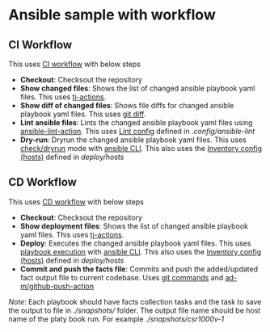 # Ansible sample with workflow

## CI Workflow
This uses [CI workflow](https://github.com/kumvijaya/ansible-samples/blob/main/.github/workflows/ansible-ci.yml) with below steps
- **Checkout**: Checksout the repository
- **Show changed files**: Shows the list of changed ansible playbook yaml files. This uses [tj-actions](https://github.com/tj-actions/changed-files).
- **Show diff of changed files**: Shows file diffs for changed ansible playbook yaml files. This uses [git diff](https://git-scm.com/docs/git-diff).
- **Lint ansible files**: Lints the changed ansible playbook yaml files using [ansible-lint-action](https://github.com/ansible/ansible-lint-action). This uses [Lint config](https://ansible-lint.readthedocs.io/configuring/) defined in *.config/ansible-lint*
- **Dry-run**: Dryrun the changed ansible playbook yaml files. This uses [check/dryrun](https://docs.ansible.com/ansible/latest/playbook_guide/playbooks_checkmode.html#:~:text=In%20check%20mode%2C%20Ansible%20runs,before%2Dand%2Dafter%20comparisons) mode with [ansible CLI](https://docs.ansible.com/ansible/latest/installation_guide/intro_installation.html#installation-guide).
This also uses the [Inventory config (hosts)](https://docs.ansible.com/ansible/latest/inventory_guide/intro_inventory.html) defined in *deploy/hosts*

## CD Workflow
This uses [CD workflow](https://github.com/kumvijaya/ansible-samples/blob/main/.github/workflows/ansible-cd.yml) with below steps
- **Checkout**: Checksout the repository
- **Show deployment files**: Shows the list of changed ansible playbook yaml files. This uses [tj-actions](https://github.com/tj-actions/changed-files).
- **Deploy**: Executes the changed ansible playbook yaml files. This uses [playbook execution](https://docs.ansible.com/ansible/latest/network/getting_started/first_playbook.html#create-and-run-your-first-network-ansible-playbook) with [ansible CLI](https://docs.ansible.com/ansible/latest/installation_guide/intro_installation.html#installation-guide).
This also uses the [Inventory config (hosts)](https://docs.ansible.com/ansible/latest/inventory_guide/intro_inventory.html) defined in *deploy/hosts*
- **Commit and push the facts file**: Commits and push the added/updated fact output file to current codebase. Uses [git commands](https://github.com/actions/checkout#push-a-commit-using-the-built-in-token) and [ad-m/github-push-action](https://github.com/ad-m/github-push-action)

*Note*: Each playbook should have facts collection tasks and the task to save the output to file in *./snapshots/* folder. The output file name should be host name of the platy book run. For example *./snapshots/csr1000v-1*